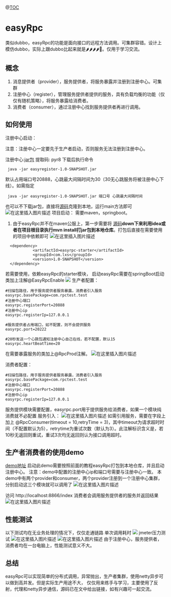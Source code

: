 @[TOC](基于netty实现类似dubbo的rpc中间件)

# easyRpc
类似dubbo，easyRpc的功能是面向接口的远程方法调用。可集群容错。设计上模仿dubbo，实际上跟dubbo比起来就是🌶️🌶️🌶️🌶️🐔。仅用于学习交流。

## 概念
1. 消息提供者（provider），服务提供者，将服务暴露并注册到注册中心。可集群
2. 注册中心（register），管理服务提供者提供的服务，具有负载均衡的功能（仅仅有随机策略），将服务暴露给消费者。
3. 消费者（consumer），通过注册中心找到服务提供者再进行调用。

## 如何使用
注册中心启动：

注意：注册中心一定要先于生产者启动，否则服务无法注册到注册中心。

注册中心:[jar包](https://pan.baidu.com/s/1k66XujW19-Z2x26ccV-X0A) 提取码: pyr8
下载后执行命令
```
 java -jar easyregister-1.0-SNAPSHOT.jar
```
默认占用端口号20888，心跳最大间隔时间为30（30无心跳服务将被注册中心下线）。如需指定
```
 java -jar easyregister-1.0-SNAPSHOT.jar 端口号 心跳最大间隔时间
```
也可以不下载jar包，直接将[源码](https://github.com/404008945/easyrpc)克隆到本地，运行main方法即可
![在这里插入图片描述](https://img-blog.csdnimg.cn/20200513190831426.png?x-oss-process=image/watermark,type_ZmFuZ3poZW5naGVpdGk,shadow_10,text_aHR0cHM6Ly9ibG9nLmNzZG4ubmV0L3FxXzM3NDM2MTcy,size_16,color_FFFFFF,t_70)
项目启动：
需要maven，springboot。
1. 由于easyRpc并不在maven公服上，第一步需要将 [源码](https://github.com/404008945/easyrpc)**down下来利用idea或者在项目根目录执行mvn install打jar包到本地仓库**。打包后直接在需要使用的项目中依赖即可
![在这里插入图片描述](https://img-blog.csdnimg.cn/2020051319330048.png?x-oss-process=image/watermark,type_ZmFuZ3poZW5naGVpdGk,shadow_10,text_aHR0cHM6Ly9ibG9nLmNzZG4ubmV0L3FxXzM3NDM2MTcy,size_16,color_FFFFFF,t_70)
```
  <dependency>
            <artifactId>easyrpc-starter</artifactId>
            <groupId>com.lxs</groupId>
            <version>1.0-SNAPSHOT</version>
  </dependency>
```
若需要使用，依赖easyRpc的starter模块，
启动easyRpc需要在springBoot启动类加上注解@EasyRpcEnable
![](https://img-blog.csdnimg.cn/20200513175516705.png?x-oss-process=image/watermark,type_ZmFuZ3poZW5naGVpdGk,shadow_10,text_aHR0cHM6Ly9ibG9nLmNzZG4ubmV0L3FxXzM3NDM2MTcy,size_16,color_FFFFFF,t_70)
生产者配置：
```
#扫描包路径，用于服务提供者服务暴露，消费者引入服务
easyrpc.basePackage=com.rpctest.test
#注册中心端口
easyrpc.registerPort=20888  
#注册中心ip
easyrpc.registerIp=127.0.0.1

#服务提供者占用端口，如不配置，则不会提供服务
easyrpc.port=20222

#20秒发送一个心跳包通知注册中心自己在线，若不配置，默认15
easyrpc.heartBeatTime=20

```
在需要暴露服务的类加上@RpcProd注解。
![在这里插入图片描述](https://img-blog.csdnimg.cn/20200513180456133.png?x-oss-process=image/watermark,type_ZmFuZ3poZW5naGVpdGk,shadow_10,text_aHR0cHM6Ly9ibG9nLmNzZG4ubmV0L3FxXzM3NDM2MTcy,size_16,color_FFFFFF,t_70)

消费者配置：
```
#扫描包路径，用于服务提供者服务暴露，消费者引入服务
easyrpc.basePackage=com.rpctest.test
#注册中心端口
easyrpc.registerPort=20888  
#注册中心ip
easyrpc.registerIp=127.0.0.1
```
服务提供模块需要配置，easyrpc.port用于提供服务给消费者，如果一个模块纯消费就不必配置
服务引入：
![在这里插入图片描述](https://img-blog.csdnimg.cn/2020051318135343.png)
如需引用服务，需要在字段上加上 @RpcConsumer(timeout = 10,retryTime = 3)，其中timeout为请求超时时间（不配置默认为5），retrytime为重试次数（默认为3）。此注解标识含义是，若10秒无返回则重试，重试3次均无返回则认为接口调用超时。
## 生产者消费者的使用demo
[demo地址](https://github.com/404008945/rpctest)
启动此demo需要按照前面的教程easyRpc打包到本地仓库，并且启动注册中心。
注意：demo中配置的注册中心ip和端口号需要与注册中心一致。
本demo中有两个provider和consumer，两个provider注册到一个注册中心集群，分别启动这三个模块就可以调用了
![在这里插入图片描述](https://img-blog.csdnimg.cn/202005131939466.png?x-oss-process=image/watermark,type_ZmFuZ3poZW5naGVpdGk,shadow_10,text_aHR0cHM6Ly9ibG9nLmNzZG4ubmV0L3FxXzM3NDM2MTcy,size_16,color_FFFFFF,t_70)

访问 http://localhost:8866/index
消费者会调用服务提供者的服务并返回结果
![在这里插入图片描述](https://img-blog.csdnimg.cn/20200513192008775.png)

## 性能测试
以下测试均在无业务处理的情况下，仅仅走通链路
单次调用耗时
![](https://img-blog.csdnimg.cn/20200513172226711.png?x-oss-process=image/watermark,type_ZmFuZ3poZW5naGVpdGk,shadow_10,text_aHR0cHM6Ly9ibG9nLmNzZG4ubmV0L3FxXzM3NDM2MTcy,size_16,color_FFFFFF,t_70)
jmeter压力测试
![在这里插入图片描述](https://img-blog.csdnimg.cn/20200513172516431.png?x-oss-process=image/watermark,type_ZmFuZ3poZW5naGVpdGk,shadow_10,text_aHR0cHM6Ly9ibG9nLmNzZG4ubmV0L3FxXzM3NDM2MTcy,size_16,color_FFFFFF,t_70)
![在这里插入图片描述](https://img-blog.csdnimg.cn/20200513172523718.png?x-oss-process=image/watermark,type_ZmFuZ3poZW5naGVpdGk,shadow_10,text_aHR0cHM6Ly9ibG9nLmNzZG4ubmV0L3FxXzM3NDM2MTcy,size_16,color_FFFFFF,t_70)
由于注册中心，服务提供者，消费者均在一台电脑上，性能测试意义不大。

## 总结
easyRpc可以实现简单的分布式调用，异常抛出，生产者集群，使用netty异步可以做到高并发。但是实际生产用途不大，
仅仅用来练手与学习，主要使用了反射，代理和netty异步通信，源码已在文中给出链接，如有兴趣可一起交流。
